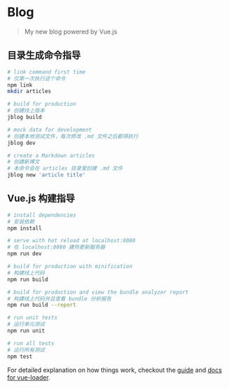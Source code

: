 # Blog

> My new blog powered by Vue.js

## 目录生成命令指导

```bash
# link command first time
# 仅第一次执行这个命令
npm link
mkdir articles

# build for production
# 创建线上版本
jblog build

# mock data for development
# 创建本地测试文件，每次修改 .md 文件之后都得执行
jblog dev

# create a Markdown articles
# 创建新博文
# 本命令会在 articles 目录里创建 .md 文件
jblog new 'article title'
```

## Vue.js 构建指导

``` bash
# install dependencies
# 安装依赖
npm install

# serve with hot reload at localhost:8080
# 在 localhost:8080 建热更新服务器
npm run dev

# build for production with minification
# 构建线上代码
npm run build

# build for production and view the bundle analyzer report
# 构建线上代码并且查看 bundle 分析报告
npm run build --report

# run unit tests
# 运行单元测试
npm run unit

# run all tests
# 运行所有测试
npm test
```

For detailed explanation on how things work, checkout the [guide](http://vuejs-templates.github.io/webpack/) and [docs for vue-loader](http://vuejs.github.io/vue-loader).
